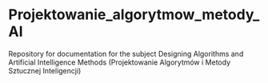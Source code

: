 # Projektowanie_algorytmow_metody_AI
Repository for documentation for the subject Designing Algorithms and Artificial Intelligence Methods (Projektowanie Algorytmów i Metody Sztucznej Inteligencji)
